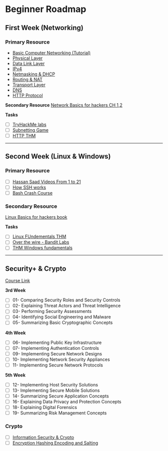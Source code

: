 # Beginner Roadmap
## First Week (Networking)
### Primary Resource
- [Basic Computer Networking (Tutorial)](https://www.geeksforgeeks.org/basics-computer-networking/)
- [Physical Layer](https://www.youtube.com/watch?v=6VsCufW2F80&list=PLtr9ezc61PUbA2l3MiE4YbrgITJN84N-C&index=22)
- [Data Link Layer](https://www.youtube.com/watch?v=uw_qFED5CxU&list=PLtr9ezc61PUbA2l3MiE4YbrgITJN84N-C&index=23)
- [IPv4](https://www.youtube.com/watch?v=LQcbieHOef4&list=PLtr9ezc61PUbA2l3MiE4YbrgITJN84N-C&index=24)
- [Netmasking & DHCP](https://www.youtube.com/watch?v=zeraZXfiN4k&list=PLtr9ezc61PUbA2l3MiE4YbrgITJN84N-C&index=25)
- [Routing & NAT](https://www.youtube.com/watch?v=2imEciaw-PU&list=PLtr9ezc61PUbA2l3MiE4YbrgITJN84N-C&index=26)
- [Transport Layer](https://www.youtube.com/watch?v=P2B5wiO8htY&list=PLtr9ezc61PUbA2l3MiE4YbrgITJN84N-C&index=27)
- [DNS](https://www.youtube.com/watch?v=oSFbF8Yb67s&list=PLtr9ezc61PUbA2l3MiE4YbrgITJN84N-C&index=28)
- [HTTP Protocol](https://www.youtube.com/watch?v=I0Tt1QBZ1Lc&list=PLtr9ezc61PUbA2l3MiE4YbrgITJN84N-C&index=29)
  
**Secondary Resource**
[Network Basics for hackers CH 1,2](https://drive.google.com/file/d/1eJD7fxvPswl0mzc_8ymqIVjv2nosRryN/view?usp=sharing)

**Tasks**
- [ ] [TryHackMe labs](https://tryhackme.com/room/whatisnetworking)
- [ ] [Subnetting Game](https://www.subnetting.net/Summary.aspx)
- [ ] [HTTP THM](https://tryhackme.com/room/httpindetail)
  
---

## Second Week (Linux & Windows)
### Primary Resource
- [ ] [Hassan Saad Videos From 1 to 21](https://www.youtube.com/playlist?list=PLtr9ezc61PUbA2l3MiE4YbrgITJN84N-C)
- [ ] [How SSH works](https://www.youtube.com/watch?v=5JvLV2-ngCI&pp=ygUDc3No)
- [ ] [Bash Crash Course](https://www.youtube.com/watch?v=tK9Oc6AEnR4&pp=ygURYmFzaCBjcmFzaCBjb3Vyc2U%3D)

### Secondary Resource
[Linux Basics for hackers book](https://kea.nu/files/textbooks/humblesec/linuxbasicsforhackers.pdf)

**Tasks**
- [ ] [Linux FUndementals THM](https://tryhackme.com/r/module/linux-fundamentals)
- [ ] [Over the wire - Bandit Labs](https://overthewire.org/wargames/bandit/)
- [ ] [THM Windows fundamentals](https://tryhackme.com/module/windows-fundamentals)

---

## Security+ & Crypto

[Course Link](https://mega.nz/folder/GrAA1RTZ#xIrWTPN1yuMNKcLnzOm57Q/folder/HrJ3mSxZ)

**3rd Week**
- [ ] 01- Comparing Security Roles and Security Controls
- [ ] 02- Explaining Threat Actors and Threat Intelligence
- [ ] 03- Performing Security Assessments
- [ ] 04- Identifying Social Engineering and Malware
- [ ] 05- Summarizing Basic Cryptographic Concepts

**4th Week**
- [ ] 06- Implementing Public Key Infrastructure
- [ ] 07- Implementing Authentication Controls
- [ ] 09- Implementing Secure Network Designs
- [ ] 10- Implementing Network Security Appliances
- [ ] 11- Implementing Secure Network Protocols

**5th Week**
- [ ] 12- Implementing Host Security Solutions
- [ ] 13- Implementing Secure Mobile Solutions
- [ ] 14- Summarizing Secure Application Concepts
- [ ] 16- Explaining Data Privacy and Protection Concepts
- [ ] 18- Explaining Digital Forensics
- [ ] 19- Summarizing Risk Management Concepts

### Crypto
- [ ] [Information Security & Crypto](https://www.youtube.com/playlist?list=PLd2pEan0ZG_Y1lTa4mXV1y0h-iJjINrqX)
- [ ] [Encryption Hashing Encoding and Salting](https://youtu.be/12SGIvEOzfo?si=0p4pSZVUC3dVrQFT)